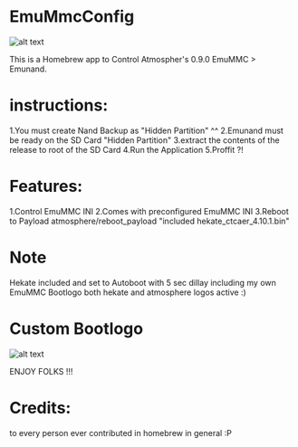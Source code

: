 # EmuMmcConfig

![alt text](https://i.imgur.com/4BEIW5N.jpg)

This is a Homebrew app to Control Atmospher's 0.9.0 EmuMMC > Emunand.

# instructions:
1.You must create Nand Backup as "Hidden Partition" ^^
2.Emunand must be ready on the SD Card "Hidden Partition"
3.extract the contents of the release to root of the SD Card
4.Run the Application
5.Proffit ?!

# Features:
1.Control EmuMMC INI
2.Comes with preconfigured EmuMMC INI
3.Reboot to Payload atmosphere/reboot_payload "included hekate_ctcaer_4.10.1.bin"

# Note
Hekate included and set to Autoboot with 5 sec dillay including my own EmuMMC Bootlogo both hekate and atmosphere logos active :)

# Custom Bootlogo
![alt text](https://i.imgur.com/z4bH7Rl.jpg)

ENJOY FOLKS !!!

# Credits:
to every person ever contributed in homebrew in general :P
